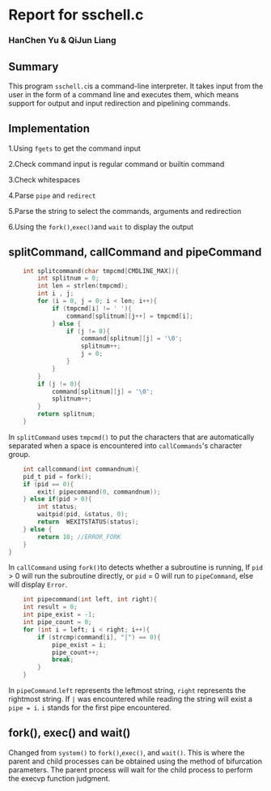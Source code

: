# Report for sschell.c

### HanChen Yu & QiJun Liang

## Summary
This program `sschell.c`is a command-line interpreter. It takes input from the user in the form of a command line and executes them, which means support for output and input redirection and pipelining commands.

## Implementation
1.Using `fgets` to get the command input

2.Check command input is regular command or builtin command

3.Check whitespaces

4.Parse `pipe` and `redirect`

5.Parse the string to select the commands, arguments and redirection

6.Using the `fork()`,`exec()`and `wait` to display the output

## splitCommand, callCommand and pipeCommand
```c
    int splitcommand(char tmpcmd[CMDLINE_MAX]){
        int splitnum = 0;
        int len = strlen(tmpcmd);
        int i , j;
        for (i = 0, j = 0; i < len; i++){
            if (tmpcmd[i] != ' '){
                command[splitnum][j++] = tmpcmd[i];
            } else {
                if (j != 0){
                    command[splitnum][j] = '\0';
                    splitnum++;
                    j = 0;
                }
            }
        }
        if (j != 0){
            command[splitnum][j] = '\0';
            splitnum++;
        }
        return splitnum;
    }
```
In `splitCommand` uses `tmpcmd()` to put the characters that are automatically separated when a space is encountered into `callCommands`'s character group.

```c 
    int callcommand(int commandnum){
    pid_t pid = fork();
    if (pid == 0){
        exit( pipecommand(0, commandnum));
    } else if(pid > 0){
        int status;
        waitpid(pid, &status, 0);
        return  WEXITSTATUS(status);
    } else {
        return 10; //ERROR_FORK
    }
}
```
        
In `callCommand` using `fork()`to detects whether a subroutine is running, If `pid` > 0 will run the subroutine directly, or `pid` = 0 will run to `pipeCommand`, else will display `Error`.
```c
    int pipecommand(int left, int right){
    int result = 0;
    int pipe_exist = -1;
    int pipe_count = 0;
    for (int i = left; i < right; i++){
        if (strcmp(command[i], "|") == 0){
            pipe_exist = i;
            pipe_count++;
            break;
        }
    }
```
In `pipeCommand`.`left` represents the leftmost string, `right` represents the rightmost string. If `|` was encountered while reading the string will exist a `pipe = i`. `i` stands for the first pipe encountered.

## fork(), exec() and wait()
Changed from `system()` to `fork()`,`exec()`, and `wait()`. This is where the parent and child processes can be obtained using the method of bifurcation parameters. The parent process will wait for the child process to perform the execvp function judgment.

